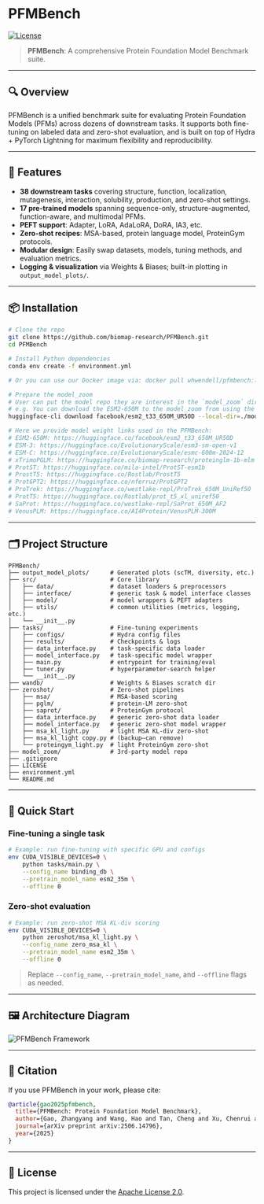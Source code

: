 # PFMBench

[![License](https://img.shields.io/badge/License-Apache%202.0-blue.svg)](LICENSE)

> **PFMBench**: A comprehensive Protein Foundation Model Benchmark suite.

---

## 🔍 Overview

PFMBench is a unified benchmark suite for evaluating Protein Foundation Models (PFMs) across dozens of downstream tasks. It supports both fine-tuning on labeled data and zero-shot evaluation, and is built on top of Hydra + PyTorch Lightning for maximum flexibility and reproducibility.

---

## 🌟 Features

* **38 downstream tasks** covering structure, function, localization, mutagenesis, interaction, solubility, production, and zero-shot settings.
* **17 pre-trained models** spanning sequence-only, structure-augmented, function-aware, and multimodal PFMs.
* **PEFT support**: Adapter, LoRA, AdaLoRA, DoRA, IA3, etc.
* **Zero-shot recipes**: MSA-based, protein language model, ProteinGym protocols.
* **Modular design**: Easily swap datasets, models, tuning methods, and evaluation metrics.
* **Logging & visualization** via Weights & Biases; built-in plotting in `output_model_plots/`.

---

## 📦 Installation

```bash
# Clone the repo
git clone https://github.com/biomap-research/PFMBench.git
cd PFMBench

# Install Python dependencies
conda env create -f environment.yml

# Or you can use our Docker image via: docker pull whwendell/pfmbench:latest

# Prepare the model_zoom
# User can put the model repo they are interest in the `model_zoom` directory
# e.g. You can download the ESM2-650M to the model_zoom from using the huggingface-cli
huggingface-cli download facebook/esm2_t33_650M_UR50D --local-dir=./model_zoom/esm2_650m

# Here we provide model weight links used in the PFMBench:
# ESM2-650M: https://huggingface.co/facebook/esm2_t33_650M_UR50D
# ESM-3: https://huggingface.co/EvolutionaryScale/esm3-sm-open-v1
# ESM-C: https://huggingface.co/EvolutionaryScale/esmc-600m-2024-12
# xTrimoPGLM: https://huggingface.co/biomap-research/proteinglm-1b-mlm
# ProtST: https://huggingface.co/mila-intel/ProtST-esm1b 
# ProstT5: https://huggingface.co/Rostlab/ProstT5
# ProtGPT2: https://huggingface.co/nferruz/ProtGPT2
# ProTrek: https://huggingface.co/westlake-repl/ProTrek_650M_UniRef50
# ProtT5: https://huggingface.co/Rostlab/prot_t5_xl_uniref50
# SaProt: https://huggingface.co/westlake-repl/SaProt_650M_AF2
# VenusPLM: https://huggingface.co/AI4Protein/VenusPLM-300M
```

---

## 🗂️ Project Structure

```
PFMBench/
├── output_model_plots/      # Generated plots (scTM, diversity, etc.)
├── src/                     # Core library
│   ├── data/                # dataset loaders & preprocessors
│   ├── interface/           # generic task & model interface classes
│   ├── model/               # model wrappers & PEFT adapters
│   ├── utils/               # common utilities (metrics, logging, etc.)
│   └── __init__.py
├── tasks/                   # Fine-tuning experiments
│   ├── configs/             # Hydra config files
│   ├── results/             # Checkpoints & logs
│   ├── data_interface.py    # task-specific data loader
│   ├── model_interface.py   # task-specific model wrapper
│   ├── main.py              # entrypoint for training/eval
│   ├── tuner.py             # hyperparameter-search helper
│   └── __init__.py
├── wandb/                   # Weights & Biases scratch dir
├── zeroshot/                # Zero-shot pipelines
│   ├── msa/                 # MSA-based scoring
│   ├── pglm/                # protein-LM zero-shot
│   ├── saprot/              # ProteinGym protocol
│   ├── data_interface.py    # generic zero-shot data loader
│   ├── model_interface.py   # generic zero-shot model wrapper
│   ├── msa_kl_light.py      # light MSA KL-div zero-shot
│   ├── msa_kl_light copy.py # (backup—can remove)
│   └── proteingym_light.py  # light ProteinGym zero-shot
├── model_zoom/              # 3rd-party model repo
├── .gitignore
├── LICENSE
├── environment.yml
└── README.md
```

---

## 🚀 Quick Start

### Fine-tuning a single task

```bash
# Example: run fine-tuning with specific GPU and configs
env CUDA_VISIBLE_DEVICES=0 \
    python tasks/main.py \
    --config_name binding_db \
    --pretrain_model_name esm2_35m \
    --offline 0
```

### Zero-shot evaluation

```bash
# Example: run zero-shot MSA KL-div scoring
env CUDA_VISIBLE_DEVICES=0 \
    python zeroshot/msa_kl_light.py \
    --config_name zero_msa_kl \
    --pretrain_model_name esm2_35m \
    --offline 0
```

> Replace `--config_name`, `--pretrain_model_name`, and `--offline` flags as needed.

---

## 🖼️ Architecture Diagram
![PFMBench Framework](./fig/framework.png)

---

## 📖 Citation

If you use PFMBench in your work, please cite:

```bibtex
@article{gao2025pfmbench,
  title={PFMBench: Protein Foundation Model Benchmark},
  author={Gao, Zhangyang and Wang, Hao and Tan, Cheng and Xu, Chenrui and Liu, Mengdi and Hu, Bozhen and Chao, Linlin and Zhang, Xiaoming and Li, Stan Z},
  journal={arXiv preprint arXiv:2506.14796},
  year={2025}
}
```

---

## 📝 License

This project is licensed under the [Apache License 2.0](LICENSE).
